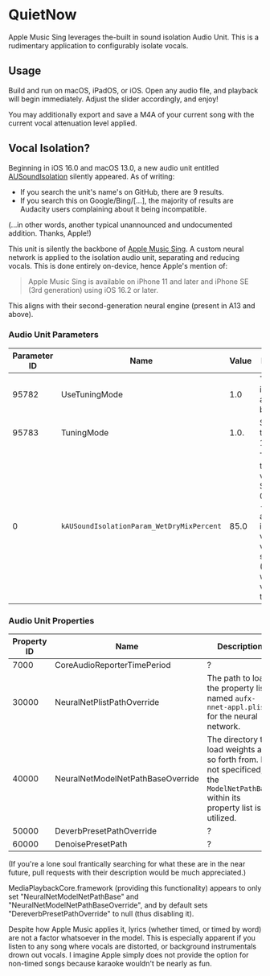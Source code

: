 # QuietNow

Apple Music Sing leverages the-built in sound isolation Audio Unit. This is a rudimentary application to configurably isolate vocals.

## Usage
Build and run on macOS, iPadOS, or iOS. Open any audio file, and playback will begin immediately. Adjust the slider accordingly, and enjoy!

You may additionally export and save a M4A of your current song with the current vocal attenuation level applied.

## Vocal Isolation?
Beginning in iOS 16.0 and macOS 13.0, a new audio unit entitled [AUSoundIsolation](https://developer.apple.com/documentation/audiotoolbox/1584154-effect_audio_unit_subtypes/kaudiounitsubtype_ausoundisolation) silently appeared.
As of writing:
 - If you search the unit's name's on GitHub, there are 9 results.
 - If you search this on Google/Bing/[...], the majority of results are Audacity users complaining about it being incompatible.

(...in other words, another typical unannounced and undocumented addition. Thanks, Apple!)

This unit is silently the backbone of [Apple Music Sing](https://support.apple.com/guide/iphone/apple-music-sing-iphe16e0f316/ios). A custom neural network is applied to the isolation audio unit, separating and reducing vocals. This is done entirely on-device, hence Apple's mention of:
> Apple Music Sing is available on iPhone 11 and later and iPhone SE (3rd generation) using iOS 16.2 or later.

This aligns with their second-generation neural engine (present in A13 and above).

### Audio Unit Parameters
| Parameter ID | Name          | Value | Description  |
| ------------ | ------------- | ----- | ------------ |
| 95782        | UseTuningMode | 1.0   | The default is 1.0, used as a boolean. |
| 95783        | TuningMode    | 1.0.  | Similarly, this is set to 1.0.         |
| 0            | `kAUSoundIsolationParam_WetDryMixPercent` | 85.0 | The amount to remove vocals by. Should be 0.0 to 100.0 - any value above increases vocal volumes significantly. (Try 1000.0 with your volume set to 1%.) |

### Audio Unit Properties
| Property ID  | Name                              | Description  |
| ------------ | --------------------------------- | ------------ |
| 7000         | CoreAudioReporterTimePeriod       | ?            |
| 30000        | NeuralNetPlistPathOverride        | The path to load the property list named `aufx-nnet-appl.plist` for the neural network.
| 40000        | NeuralNetModelNetPathBaseOverride | The directory to load weights and so forth from. If not specificed, the `ModelNetPathBase` within its property list is utilized. |
| 50000        | DeverbPresetPathOverride          | ?            |
| 60000        | DenoisePresetPath                 | ?            |

(If you're a lone soul frantically searching for what these are in the near future, pull requests with their description would be much appreciated.)

MediaPlaybackCore.framework (providing this functionality) appears to only set "NeuralNetModelNetPathBase" and "NeuralNetModelNetPathBaseOverride", and by default sets "DereverbPresetPathOverride" to null (thus disabling it).

Despite how Apple Music applies it, lyrics (whether timed, or timed by word) are not a factor whatsoever in the model. This is especially apparent if you listen to any song where vocals are distorted, or background instrumentals drown out vocals. I imagine Apple simply does not provide the option for non-timed songs because karaoke wouldn't be nearly as fun.